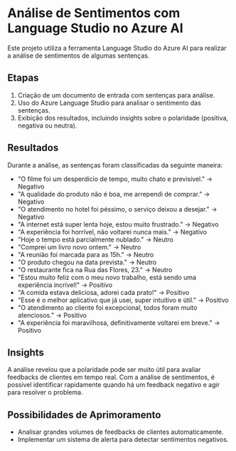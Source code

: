 # Análise de Sentimentos com Language Studio no Azure AI

Este projeto utiliza a ferramenta Language Studio do Azure AI para realizar a análise de sentimentos de algumas sentenças.

## Etapas
1. Criação de um documento de entrada com sentenças para análise.
2. Uso do Azure Language Studio para analisar o sentimento das sentenças.
3. Exibição dos resultados, incluindo insights sobre o polaridade (positiva, negativa ou neutra).

## Resultados
Durante a análise, as sentenças foram classificadas da seguinte maneira:
- "O filme foi um desperdício de tempo, muito chato e previsível." -> Negativo
- "A qualidade do produto não é boa, me arrependi de comprar." -> Negativo
- "O atendimento no hotel foi péssimo, o serviço deixou a desejar." -> Negativo
- "A internet está super lenta hoje, estou muito frustrado." -> Negativo
- "A experiência foi horrível, não voltarei nunca mais." -> Negativo
- "Hoje o tempo está parcialmente nublado." -> Neutro
- "Comprei um livro novo ontem." -> Neutro
- "A reunião foi marcada para as 15h." -> Neutro
- "O produto chegou na data prevista." -> Neutro
- "O restaurante fica na Rua das Flores, 23." -> Neutro
- "Estou muito feliz com o meu novo trabalho, está sendo uma experiência incrível!" -> Positivo
- "A comida estava deliciosa, adorei cada prato!" -> Positivo
- "Esse é o melhor aplicativo que já usei, super intuitivo e útil." -> Positivo
- "O atendimento ao cliente foi excepcional, todos foram muito atenciosos." -> Positivo
- "A experiência foi maravilhosa, definitivamente voltarei em breve." -> Positivo

## Insights
A análise revelou que a polaridade pode ser muito útil para avaliar feedbacks de clientes em tempo real. Com a análise de sentimentos, é possível identificar rapidamente quando há um feedback negativo e agir para resolver o problema.

## Possibilidades de Aprimoramento
- Analisar grandes volumes de feedbacks de clientes automaticamente.
- Implementar um sistema de alerta para detectar sentimentos negativos.
